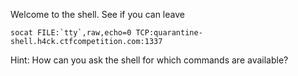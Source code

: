 Welcome to the shell. See if you can leave

```
socat FILE:`tty`,raw,echo=0 TCP:quarantine-shell.h4ck.ctfcompetition.com:1337
```

Hint: How can you ask the shell for which commands are available?